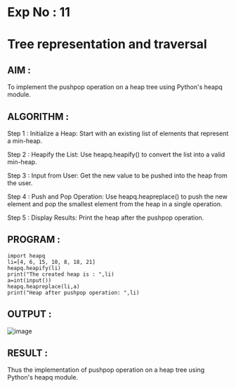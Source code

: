 # Exp No : 11
# Tree representation and traversal 

## AIM :

To implement the pushpop operation on a heap tree using Python's heapq module.

## ALGORITHM :

Step 1 : Initialize a Heap: Start with an existing list of elements that represent a min-heap.

Step 2 : Heapify the List: Use heapq.heapify() to convert the list into a valid min-heap.

Step 3 : Input from User: Get the new value to be pushed into the heap from the user.

Step 4 : Push and Pop Operation: Use heapq.heapreplace() to push the new element and pop the smallest element from the heap in a single operation.

Step 5 : Display Results: Print the heap after the pushpop operation.

## PROGRAM : 

```
import heapq
li=[4, 6, 15, 10, 8, 18, 21]
heapq.heapify(li)
print("The created heap is : ",li)
a=int(input())
heapq.heapreplace(li,a)
print("Heap after pushpop operation: ",li)
```

## OUTPUT : 

![image](https://github.com/user-attachments/assets/7d0c536f-a085-4df2-bdee-676e593f312b)

## RESULT :

Thus the implementation of pushpop operation on a heap tree using Python's heapq module.

